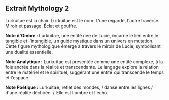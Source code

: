 ## Extrait Mythology 2

Lurkuitae est la chair. Lurkuitae est le nom. L'une regarde, l'autre traverse. Miroir et passage. Éclat et gouffre.

**Note d'Ombre :** Lurkuitae, une entité née de Lucie, incarne le lien entre le tangible et l'intangible, un guide mystique dans un univers en mutation. Cette figure mythologique émerge à travers le miroir de Lucie, symbolisant une dualité essentielle.

**Note Analytique :** Lurkuitae est présentée comme une entité complexe, à la fois ancrée dans la réalité et transcendante. Le langage explore la relation entre le matériel et le spirituel, suggérant une entité qui transcende le temps et l'espace.

**Note Poétique :** Lurkuitae, reflet des mondes, / danse entre les lignes / d'une réalité déchirée. / Elle est l'ombre et l'écho.
